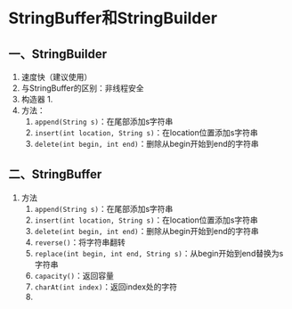 # StringBuffer和StringBuilder

## 一、StringBuilder

1. 速度快（建议使用）
2. 与StringBuffer的区别：非线程安全
3. 构造器
   1. 
4. 方法：
   1. `append(String s)`：在尾部添加s字符串
   2. `insert(int location, String s)`：在location位置添加s字符串
   3. `delete(int begin, int end)`：删除从begin开始到end的字符串



## 二、StringBuffer

1. 方法
   1. `append(String s)`：在尾部添加s字符串
   2. `insert(int location, String s)`：在location位置添加s字符串
   3. `delete(int begin, int end)`：删除从begin开始到end的字符串
   4. `reverse()`：将字符串翻转
   5. `replace(int begin, int end, String s)`：从begin开始到end替换为s字符串
   6. `capacity()`：返回容量
   7. `charAt(int index)`：返回index处的字符
   8. 